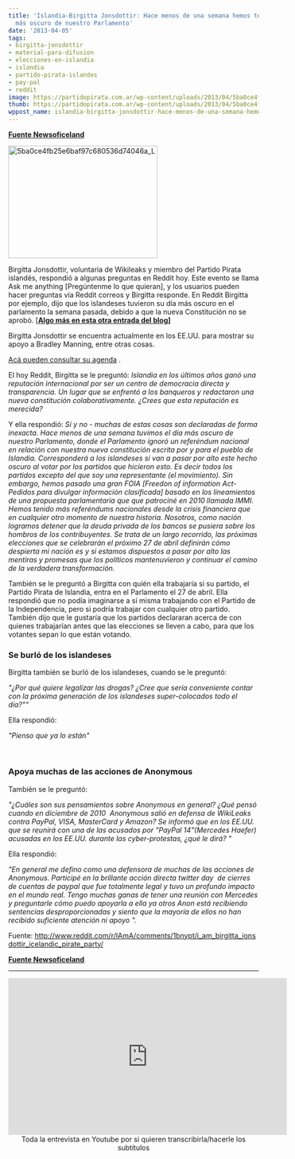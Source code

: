 ```yaml
---
title: 'Islandia-Birgitta Jonsdottir: Hace menos de una semana hemos tenido el día
  más oscuro de nuestro Parlamento'
date: '2013-04-05'
tags:
- birgitta-jonsdottir
- material-para-difusion
- elecciones-en-islandia
- islandia
- partido-pirata-islandes
- pay-pal
- reddit
image: https://partidopirata.com.ar/wp-content/uploads/2013/04/5ba0ce4fb25e6baf97c680536d74046a_L.jpg
thumb: https://partidopirata.com.ar/wp-content/uploads/2013/04/5ba0ce4fb25e6baf97c680536d74046a_L-150x150.jpg
wppost_name: islandia-birgitta-jonsdottir-hace-menos-de-una-semana-hemos-tenido-el-dia-mas-oscuro-de-nuestro-parlamento
---
```


<strong><a href="http://www.newsoficeland.com/home/politics/parliamentministries/item/1033-birgitta-jonsdottir-less-than-a-week-ago-we-had-the-darkest-day-of-our-parliament" target="_blank">Fuente Newsoficeland</a></strong>

<a href="https://partidopirata.com.ar/wp-content/uploads/2013/04/5ba0ce4fb25e6baf97c680536d74046a_L.jpg"><img class="aligncenter size-medium wp-image-9015" alt="5ba0ce4fb25e6baf97c680536d74046a_L" src="https://partidopirata.com.ar/wp-content/uploads/2013/04/5ba0ce4fb25e6baf97c680536d74046a_L-300x226.jpg" width="300" height="226" /></a>

Birgitta Jonsdottir, voluntaria de Wikileaks y miembro del Partido Pirata islandés, respondió a algunas preguntas en Reddit hoy. Este evento se llama Ask me anything [Pregúntenme lo que quieran], y los usuarios pueden hacer preguntas vía Reddit correos y Birgitta responde. En Reddit Birgitta por ejemplo, dijo que los islandeses tuvieron su día más oscuro en el parlamento la semana pasada, debido a que la nueva Constitución no se aprobó. [<strong><a href="https://partidopirata.com.ar/2013/03/31/el-experimento-de-islandia-con-su-constitucion-redactada-colaborativamente-acaba-de-morir/">Algo más en esta otra entrada del blog</a>]</strong>

Birgitta Jonsdottir se encuentra actualmente en los EE.UU. para mostrar su apoyo a Bradley Manning, entre otras cosas.

<a href="http://www.newsoficeland.com/home/politics/foreign-affairs/item/1008-birgitta-jonsdottir-wikileaks-volunteer-and-mp-posts-the-agenda-for-her-visit-to-nyc">Acá pueden consultar su agenda</a> .

El hoy Reddit, Birgitta se le preguntó:
<em>
Islandia en los últimos años ganó una reputación internacional por ser un centro de democracia directa y transparencia. Un lugar que se enfrentó a los banqueros y redactaron una nueva constitución colaborativamente. ¿Crees que esta reputación es merecida?</em>

Y ella respondió:
<em>
Sí y no - muchas de estas cosas son declaradas de forma inexacta. Hace menos de una semana tuvimos el día más oscuro de nuestro Parlamento, donde el Parlamento ignoró un referéndum nacional en relación con nuestra nueva constitución escrita por y para el pueblo de Islandia. Corresponderá a los islandeses si van a pasar por alto este hecho oscuro al votar por los partidos que hicieron esto. Es decir todos los partidos excepto del que soy una representante (el movimiento). Sin embargo, hemos pasado una gran FOIA [Freedon of information Act-Pedidos para divulgar información clasificada] basado en los lineamientos de una propuesta parlamentaria que que patrociné en 2010 llamada IMMI. Hemos tenido más referéndums nacionales desde la crisis financiera que en cualquier otro momento de nuestra historia. Nosotros, como nación logramos detener que la deuda privada de los bancos se pusiera sobre los hombros de los contribuyentes. Se trata de un largo recorrido, las próximas elecciones que se celebrarán el próximo 27 de abril definirán cómo despierta mi nación es y si estamos dispuestos a pasar por alto las mentiras y promesas que los políticos mantenuvieron y continuar el camino de la verdadera transformación.</em>

También se le preguntó a Birgitta con quién ella trabajaría si su partido, el Partido Pirata de Islandia, entra en el Parlamento el 27 de abril. Ella respondió que no podía imaginarse a sí misma trabajando con el Partido de la Independencia, pero si podría trabajar con cualquier otro partido. También dijo que le gustaría que los partidos declararan acerca de con quienes trabajarían antes que las elecciones se lleven a cabo, para que los votantes sepan lo que están votando.
<strong></strong>
<h3>Se burló de los islandeses</h3>
Birgitta también se burló de los islandeses, cuando se le preguntó:

<em>"¿Por qué quiere legalizar las drogas? ¿Cree que sería conveniente contar con la próxima generación de los islandeses super-colocados todo el día?""</em>

Ella respondió:

<em>"Pienso que ya lo están"</em>

&nbsp;
<h3>Apoya muchas de las acciones de Anonymous</h3>
También se le preguntó:

<em>"¿Cuáles son sus pensamientos sobre Anonymous en general? ¿Qué pensó cuando en diciembre de 2010  Anonymous salió en defensa de WikiLeaks contra PayPal, VISA, MasterCard y Amazon? Se informó que en los EE.UU. que se reunirá con una de las acusados por "PayPal 14" ​​(Mercedes Haefer)  acusadas en los EE.UU. durante las cyber-protestas, ¿qué le dirá? "</em>

Ella respondió:

<em>"En general me defino como una defensora de muchas de las acciones de <em>Anonymous</em>. Participé en la brillante acción directa <em>twitter day  </em>de cierres de cuentas de paypal que fue totalmente legal y tuvo un profundo impacto en el mundo real. Tengo muchas ganas de tener una reunión con Mercedes y preguntarle cómo puedo apoyarla a ella ya otros Anon está recibiendo sentencias desproporcionadas y siento que la mayoría de ellos no han recibido suficiente atención ni apoyo ".</em>

Fuente: <a href="http://www.reddit.com/r/IAmA/comments/1bnypt/i_am_birgitta_jonsdottir_icelandic_pirate_party/">http://www.reddit.com/r/IAmA/comments/1bnypt/i_am_birgitta_jonsdottir_icelandic_pirate_party/</a>

<strong><a href="http://www.newsoficeland.com/home/politics/parliamentministries/item/1033-birgitta-jonsdottir-less-than-a-week-ago-we-had-the-darkest-day-of-our-parliament" target="_blank">Fuente Newsoficeland</a></strong>

<hr />

<center>
<iframe src="http://www.youtube.com/embed/adewLLriYtQ" height="315" width="560" allowfullscreen="" frameborder="0"></iframe>
Toda la entrevista en Youtube por si quieren transcribirla/hacerle los subtítulos</center>
